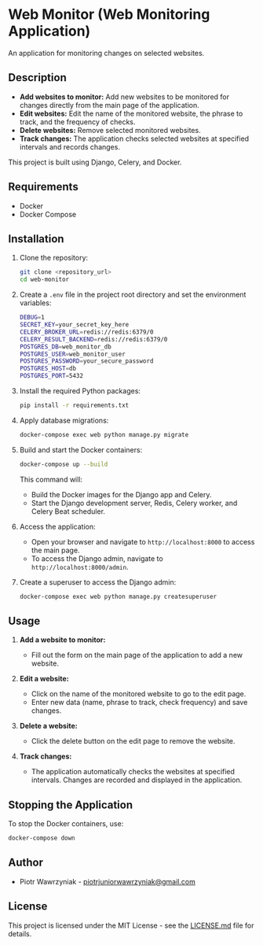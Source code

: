 # Web Monitor (Web Monitoring Application)

An application for monitoring changes on selected websites.

## Description
- **Add websites to monitor:** Add new websites to be monitored for changes directly from the main page of the application.
- **Edit websites:** Edit the name of the monitored website, the phrase to track, and the frequency of checks.
- **Delete websites:** Remove selected monitored websites.
- **Track changes:** The application checks selected websites at specified intervals and records changes.

This project is built using Django, Celery, and Docker.

## Requirements
- Docker
- Docker Compose

## Installation
1. Clone the repository:
    ```sh
    git clone <repository_url>
    cd web-monitor
    ```

2. Create a `.env` file in the project root directory and set the environment variables:
    ```sh
    DEBUG=1
    SECRET_KEY=your_secret_key_here
    CELERY_BROKER_URL=redis://redis:6379/0
    CELERY_RESULT_BACKEND=redis://redis:6379/0
    POSTGRES_DB=web_monitor_db
    POSTGRES_USER=web_monitor_user
    POSTGRES_PASSWORD=your_secure_password
    POSTGRES_HOST=db
    POSTGRES_PORT=5432
    ```

3. Install the required Python packages:
    ```sh
    pip install -r requirements.txt
    ```

4. Apply database migrations:
    ```sh
    docker-compose exec web python manage.py migrate
    ```

5. Build and start the Docker containers:
    ```sh
    docker-compose up --build
    ```

    This command will:
    - Build the Docker images for the Django app and Celery.
    - Start the Django development server, Redis, Celery worker, and Celery Beat scheduler.

6. Access the application:
    - Open your browser and navigate to `http://localhost:8000` to access the main page.
    - To access the Django admin, navigate to `http://localhost:8000/admin`.

7. Create a superuser to access the Django admin:
    ```sh
    docker-compose exec web python manage.py createsuperuser
    ```

## Usage
1. **Add a website to monitor:**
   - Fill out the form on the main page of the application to add a new website.

2. **Edit a website:**
   - Click on the name of the monitored website to go to the edit page.
   - Enter new data (name, phrase to track, check frequency) and save changes.

3. **Delete a website:**
   - Click the delete button on the edit page to remove the website.

4. **Track changes:**
   - The application automatically checks the websites at specified intervals. Changes are recorded and displayed in the application.

## Stopping the Application
To stop the Docker containers, use:
```sh
docker-compose down
```

## Author
- Piotr Wawrzyniak - [piotrjuniorwawrzyniak@gmail.com](mailto:piotrjuniorwawrzyniak@gmail.com)

## License
This project is licensed under the MIT License - see the [LICENSE.md](LICENSE.md) file for details.